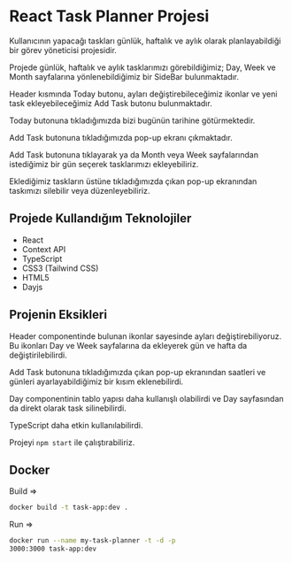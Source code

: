 # React Task Planner Projesi

Kullanıcının yapacağı taskları günlük, haftalık ve aylık olarak planlayabildiği bir görev yöneticisi projesidir.

Projede günlük, haftalık ve aylık tasklarımızı görebildiğimiz; Day, Week ve Month sayfalarına yönlenebildiğimiz bir SideBar bulunmaktadır.

Header kısmında Today butonu, ayları değiştirebileceğimiz ikonlar ve yeni task ekleyebileceğimiz Add Task butonu bulunmaktadır.

Today butonuna tıkladığımızda bizi bugünün tarihine götürmektedir.

Add Task butonuna tıkladığımızda pop-up ekranı çıkmaktadır.

Add Task butonuna tıklayarak ya da Month veya Week sayfalarından istediğimiz bir gün seçerek tasklarımızı ekleyebiliriz.

Eklediğimiz taskların üstüne tıkladığımızda çıkan pop-up ekranından taskımızı silebilir veya düzenleyebiliriz.

## Projede Kullandığım Teknolojiler

- React
- Context API
- TypeScript
- CSS3 (Tailwind CSS)
- HTML5
- Dayjs

## Projenin Eksikleri

Header componentinde bulunan ikonlar sayesinde ayları değiştirebiliyoruz. Bu ikonları Day ve Week sayfalarına da ekleyerek gün ve hafta da değiştirilebilirdi.

Add Task butonuna tıkladığımızda çıkan pop-up ekranından saatleri ve günleri ayarlayabildiğimiz bir kısım eklenebilirdi.

Day componentinin tablo yapısı daha kullanışlı olabilirdi ve Day sayfasından da direkt olarak task silinebilirdi.

TypeScript daha etkin kullanılabilirdi.

Projeyi `npm start` ile çalıştırabiliriz.

## Docker

Build =>
```sh
docker build -t task-app:dev .
```

Run =>
```sh
docker run --name my-task-planner -t -d -p 
3000:3000 task-app:dev
```

